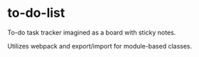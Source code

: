 # to-do-list
To-do task tracker imagined as a board with sticky notes.

Utilizes webpack and export/import for module-based classes.